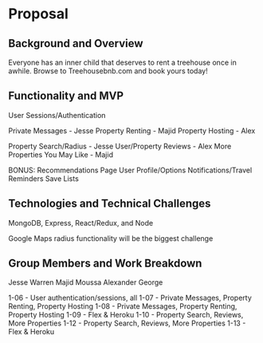 # Proposal
## Background and Overview
Everyone has an inner child that deserves to rent a treehouse once in awhile.
Browse to Treehousebnb.com and book yours today!

## Functionality and MVP

User Sessions/Authentication

Private Messages - Jesse
Property Renting - Majid
Property Hosting - Alex

Property Search/Radius - Jesse
User/Property Reviews - Alex
More Properties You May Like - Majid

BONUS:
Recommendations Page
User Profile/Options
Notifications/Travel Reminders
Save Lists

## Technologies and Technical Challenges
MongoDB, Express, React/Redux, and Node

Google Maps radius functionality will be the biggest challenge

## Group Members and Work Breakdown
Jesse Warren
Majid Moussa
Alexander George

1-06 - User authentication/sessions, all
1-07 - Private Messages, Property Renting, Property Hosting
1-08 - Private Messages, Property Renting, Property Hosting
1-09 - Flex & Heroku
1-10 - Property Search, Reviews, More Properties
1-12 - Property Search, Reviews, More Properties
1-13 - Flex & Heroku  
